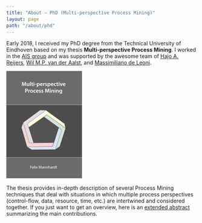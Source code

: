 ```yaml
---
title: "About — PhD (Multi-perspective Process Mining)"
layout: page
path: "/about/phd"
---
```


Early 2018, I received my PhD degree from the Technical University of Eindhoven based on my thesis **Multi-perspective Process Mining**. I worked in the [AIS group](http://www.win.tue.nl/ais/) and was supported by the awesome team of [Hajo A. Reijers](http://reijers.com), [Wil M.P. van der Aalst](http://vdaalst.com/), and [Massimiliano de Leoni](https://www.math.unipd.it/~deleoni/). 

![Multi-perspective Process Mining](mannhardt-cover-front.png)  

The thesis provides in-depth description of several Process Mining techniques that deal with situations in which multiple process perspectives (control-flow, data, resource, time, etc.) are intertwined and considered together. If you just want to get an overview, here is an [extended abstract](http://ceur-ws.org/Vol-2196/BPM_2018_paper_9.pdf) summarizing the main contributions.
